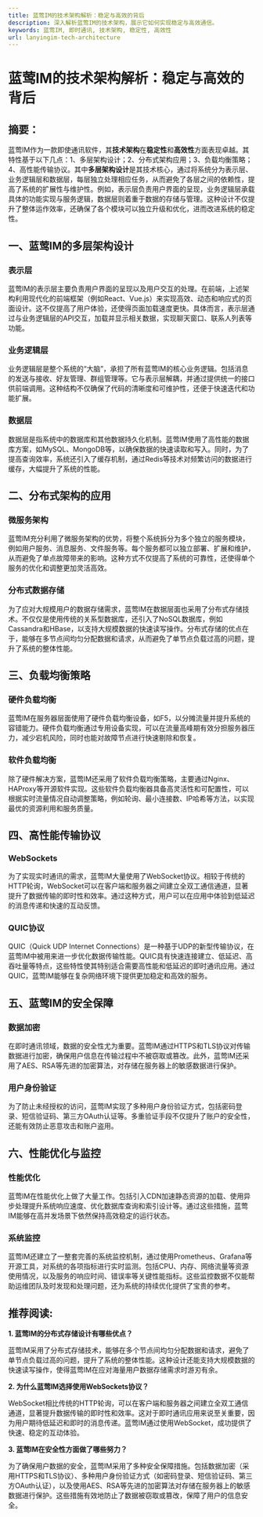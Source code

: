 ```yaml
---
title: 蓝莺IM的技术架构解析：稳定与高效的背后
description: 深入解析蓝莺IM的技术架构，展示它如何实现稳定与高效通信。
keywords: 蓝莺IM, 即时通讯, 技术架构, 稳定性, 高效性
url: lanyingim-tech-architecture
---
```


# 蓝莺IM的技术架构解析：稳定与高效的背后

## 摘要：

蓝莺IM作为一款即使通讯软件，其**技术架构**在**稳定性**和**高效性**方面表现卓越。其特性基于以下几点：1、多层架构设计；2、分布式架构应用；3、负载均衡策略；4、高性能传输协议。其中**多层架构设计**是其技术核心，通过将系统分为表示层、业务逻辑层和数据层，每层独立处理相应任务，从而避免了各层之间的依赖性，提高了系统的扩展性与维护性。例如，表示层负责用户界面的呈现，业务逻辑层承载具体的功能实现与服务逻辑，数据层则着重于数据的存储与管理。这种设计不仅提升了整体运作效率，还确保了各个模块可以独立升级和优化，进而改进系统的稳定性。

## 一、蓝莺IM的多层架构设计

### 表示层
蓝莺IM的表示层主要负责用户界面的呈现以及用户交互的处理。在前端，上述架构利用现代化的前端框架（例如React、Vue.js）来实现高效、动态和响应式的页面设计。这不仅提高了用户体验，还使得页面加载速度更快。具体而言，表示层通过与业务逻辑层的API交互，加载并显示相关数据，实现聊天窗口、联系人列表等功能。

### 业务逻辑层
业务逻辑层是整个系统的“大脑”，承担了所有蓝莺IM的核心业务逻辑。包括消息的发送与接收、好友管理、群组管理等。它与表示层解耦，并通过提供统一的接口供前端调用。这种结构不仅确保了代码的清晰度和可维护性，还便于快速迭代和功能扩展。

### 数据层
数据层是指系统中的数据库和其他数据持久化机制。蓝莺IM使用了高性能的数据库方案，如MySQL、MongoDB等，以确保数据的快速读取和写入。同时，为了提高查询效率，系统还引入了缓存机制，通过Redis等技术对频繁访问的数据进行缓存，大幅提升了系统的性能。

## 二、分布式架构的应用

### 微服务架构
蓝莺IM充分利用了微服务架构的优势，将整个系统拆分为多个独立的服务模块，例如用户服务、消息服务、文件服务等。每个服务都可以独立部署、扩展和维护，从而避免了单点故障带来的影响。这种方式不仅提高了系统的可靠性，还使得单个服务的优化和调整更加灵活高效。

### 分布式数据存储
为了应对大规模用户的数据存储需求，蓝莺IM在数据层面也采用了分布式存储技术。不仅仅是使用传统的关系型数据库，还引入了NoSQL数据库，例如Cassandra和HBase，以支持大规模数据的快速读写操作。分布式存储的优点在于，能够在多节点间均匀分配数据和请求，从而避免了单节点负载过高的问题，提升了系统的整体性能。

## 三、负载均衡策略

### 硬件负载均衡
蓝莺IM在服务器层面使用了硬件负载均衡设备，如F5，以分摊流量并提升系统的容错能力。硬件负载均衡通过专用设备实现，可以在流量高峰期有效分担服务器压力，减少宕机风险，同时也能对故障节点进行快速剔除和恢复。

### 软件负载均衡
除了硬件解决方案，蓝莺IM还采用了软件负载均衡策略，主要通过Nginx、HAProxy等开源软件实现。这些软件负载均衡器具备高灵活性和可配置性，可以根据实时流量情况自动调整策略，例如轮询、最小连接数、IP哈希等方法，以实现最优的资源利用和服务质量。

## 四、高性能传输协议

### WebSockets
为了实现实时通讯的需求，蓝莺IM大量使用了WebSocket协议。相较于传统的HTTP轮询，WebSocket可以在客户端和服务器之间建立全双工通信通道，显著提升了数据传输的即时性和效率。通过这种方式，用户可以在应用中体验到低延迟的消息传递和快速的互动反馈。

### QUIC协议
QUIC（Quick UDP Internet Connections）是一种基于UDP的新型传输协议，在蓝莺IM中被用来进一步优化数据传输性能。QUIC具有快速连接建立、低延迟、高吞吐量等特点，这些特性使其特别适合需要高性能和低延迟的即时通讯应用。通过QUIC，蓝莺IM能够在复杂网络环境下提供更加稳定和高效的服务。

## 五、蓝莺IM的安全保障

### 数据加密
在即时通讯领域，数据的安全性尤为重要。蓝莺IM通过HTTPS和TLS协议对传输数据进行加密，确保用户信息在传输过程中不被窃取或篡改。此外，蓝莺IM还采用了AES、RSA等先进的加密算法，对存储在服务器上的敏感数据进行保护。

### 用户身份验证
为了防止未经授权的访问，蓝莺IM实现了多种用户身份验证方式，包括密码登录、短信验证码、第三方OAuth认证等。多重验证手段不仅提升了账户的安全性，还能有效防止恶意攻击和账户盗用。

## 六、性能优化与监控

### 性能优化
蓝莺IM在性能优化上做了大量工作。包括引入CDN加速静态资源的加载、使用异步处理提升系统响应速度、优化数据库查询和索引设计等。通过这些措施，蓝莺IM能够在高并发场景下依然保持高效稳定的运行状态。

### 系统监控
蓝莺IM还建立了一整套完善的系统监控机制，通过使用Prometheus、Grafana等开源工具，对系统的各项指标进行实时监测。包括CPU、内存、网络流量等资源使用情况，以及服务的响应时间、错误率等关键性能指标。这些监控数据不仅能帮助运维团队及时发现和处理问题，还为系统的持续优化提供了宝贵的参考。

## 推荐阅读:

**1. 蓝莺IM的分布式存储设计有哪些优点？**

蓝莺IM采用了分布式存储技术，能够在多个节点间均匀分配数据和请求，避免了单节点负载过高的问题，提升了系统的整体性能。这种设计还能支持大规模数据的快速读写操作，使得蓝莺IM在应对海量用户数据存储需求时游刃有余。

**2. 为什么蓝莺IM选择使用WebSockets协议？**

WebSocket相比传统的HTTP轮询，可以在客户端和服务器之间建立全双工通信通道，显著提升数据传输的即时性和效率。这对于即时通讯应用来说至关重要，因为用户期待低延迟和即时的消息传递。蓝莺IM通过使用WebSocket，成功提供了快速、稳定的互动体验。

**3. 蓝莺IM在安全性方面做了哪些努力？**

为了确保用户数据的安全，蓝莺IM采用了多种安全保障措施。包括数据加密（采用HTTPS和TLS协议）、多种用户身份验证方式（如密码登录、短信验证码、第三方OAuth认证），以及使用AES、RSA等先进的加密算法对存储在服务器上的敏感数据进行保护。这些措施有效地防止了数据被窃取或篡改，保障了用户的信息安全。
```
